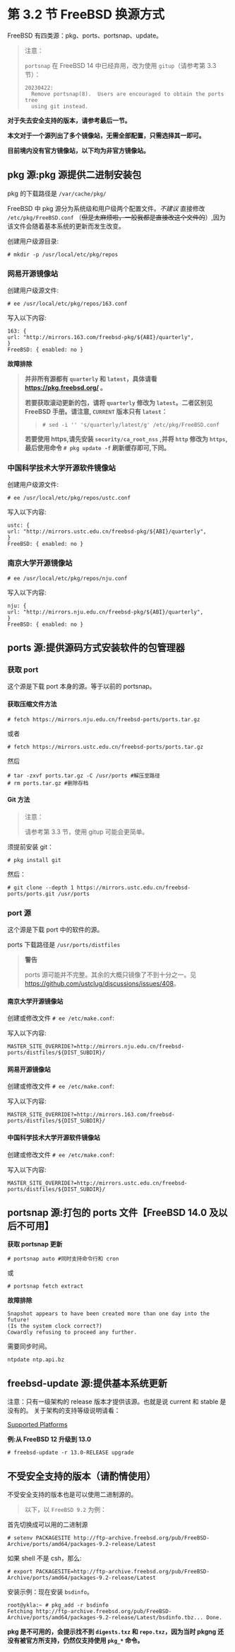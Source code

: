 # 第 3.2 节 FreeBSD 换源方式

FreeBSD 有四类源：pkg、ports、portsnap、update。

> 注意：
>
> `portsnap` 在 FreeBSD 14 中已经弃用，改为使用 `gitup`（请参考第 3.3 节）：
>
> ```shell-session
> 20230422:
> 	Remove portsnap(8).  Users are encouraged to obtain the ports tree
> 	using git instead.
> 	```
>


**对于失去安全支持的版本，请参考最后一节。**

**本文对于一个源列出了多个镜像站，无需全部配置，只需选择其一即可。**

**目前境内没有官方镜像站，以下均为非官方镜像站。**

## pkg 源:pkg 源提供二进制安装包

pkg 的下载路径是 `/var/cache/pkg/`

FreeBSD 中 pkg 源分为系统级和用户级两个配置文件。_不建议_ 直接修改 `/etc/pkg/FreeBSD.conf` （~~但是太麻烦啦，一般我都是直接改这个文件的~~）,因为该文件会随着基本系统的更新而发生改变。

创建用户级源目录:

```shell-session
# mkdir -p /usr/local/etc/pkg/repos
```

### 网易开源镜像站

创建用户级源文件:

```shell-session
# ee /usr/local/etc/pkg/repos/163.conf
```

写入以下内容:

```shell-session
163: {
url: "http://mirrors.163.com/freebsd-pkg/${ABI}/quarterly",
}
FreeBSD: { enabled: no }
```

**故障排除**

>**并非所有源都有 `quarterly` 和 `latest`，具体请看 <https://pkg.freebsd.org/> 。**
>
>**若要获取滚动更新的包，请将 `quarterly` 修改为 `latest`。二者区别见 FreeBSD 手册。请注意, `CURRENT` 版本只有 `latest`：**
>
>>```shell-session
>># sed -i '' 's/quarterly/latest/g' /etc/pkg/FreeBSD.conf
>>```
>
>**若要使用 https,请先安装 `security/ca_root_nss` ,并将 `http` 修改为 `https`,最后使用命令 `# pkg update -f` 刷新缓存即可,下同。**

### 中国科学技术大学开源软件镜像站

创建用户级源文件:

```shell-session
# ee /usr/local/etc/pkg/repos/ustc.conf
```

写入以下内容:

```shell-session
ustc: {
url: "http://mirrors.ustc.edu.cn/freebsd-pkg/${ABI}/quarterly",
}
FreeBSD: { enabled: no }
```

### 南京大学开源镜像站

```shell-session
# ee /usr/local/etc/pkg/repos/nju.conf
```

写入以下内容:

```shell-session
nju: {
url: "http://mirrors.nju.edu.cn/freebsd-pkg/${ABI}/quarterly",
}
FreeBSD: { enabled: no }
```

## ports 源:提供源码方式安装软件的包管理器

### 获取 port

这个源是下载 port 本身的源。等于以前的 portsnap。

#### 获取压缩文件方法

```shell-session
# fetch https://mirrors.nju.edu.cn/freebsd-ports/ports.tar.gz
```

或者

```shell-session
# fetch https://mirrors.ustc.edu.cn/freebsd-ports/ports.tar.gz
```

然后

```shell-session
# tar -zxvf ports.tar.gz -C /usr/ports #解压至路径
# rm ports.tar.gz #删除存档
```

#### Git 方法

> 注意：
>
> 请参考第 3.3 节，使用 gitup 可能会更简单。

须提前安装 git：

```shell-session
# pkg install git
```

然后：

```shell-session
# git clone --depth 1 https://mirrors.ustc.edu.cn/freebsd-ports/ports.git /usr/ports
```

### port 源

这个源是下载 port 中的软件的源。

ports 下载路径是 `/usr/ports/distfiles`

> **警告**
>
> ports 源可能并不完整。其余的大概只镜像了不到十分之一。见 <https://github.com/ustclug/discussions/issues/408>。

#### 南京大学开源镜像站

创建或修改文件 `# ee /etc/make.conf`:

写入以下内容:

`MASTER_SITE_OVERRIDE?=http://mirrors.nju.edu.cn/freebsd-ports/distfiles/${DIST_SUBDIR}/`

#### 网易开源镜像站

创建或修改文件 `# ee /etc/make.conf`:

写入以下内容:

`MASTER_SITE_OVERRIDE?=http://mirrors.163.com/freebsd-ports/distfiles/${DIST_SUBDIR}/`

#### 中国科学技术大学开源软件镜像站

创建或修改文件 `# ee /etc/make.conf`:

写入以下内容:

`MASTER_SITE_OVERRIDE?=http://mirrors.ustc.edu.cn/freebsd-ports/distfiles/${DIST_SUBDIR}/`

## portsnap 源:打包的 ports 文件【FreeBSD 14.0 及以后不可用】

**获取 portsnap 更新**

```shell-session
# portsnap auto #同时支持命令行和 cron
```

或

```shell-session
# portsnap fetch extract
```

**故障排除**

```shell-session
Snapshot appears to have been created more than one day into the future!
(Is the system clock correct?)
Cowardly refusing to proceed any further.
```

需要同步时间。

```shell-session
ntpdate ntp.api.bz
```

## freebsd-update 源:提供基本系统更新

注意：只有一级架构的 release 版本才提供该源。也就是说 current 和 stable 是没有的。 关于架构的支持等级说明请看：

[Supported Platforms](https://www.freebsd.org/platforms)

**例:从 FreeBSD 12 升级到 13.0**

`# freebsd-update -r 13.0-RELEASE upgrade`

## 不受安全支持的版本（请酌情使用）

不受安全支持的版本也是可以使用二进制源的。

> 以下，以 `FreeBSD 9.2` 为例：

首先切换成可以用的二进制源

```shell-session
# setenv PACKAGESITE http://ftp-archive.freebsd.org/pub/FreeBSD-Archive/ports/amd64/packages-9.2-release/Latest
```

如果 shell 不是 csh，那么:

```shell-session
# export PACKAGESITE=http://ftp-archive.freebsd.org/pub/FreeBSD-Archive/ports/amd64/packages-9.2-release/Latest
```

安装示例：现在安装 `bsdinfo`。

```shell-session
root@ykla:~ # pkg_add -r bsdinfo
Fetching http://ftp-archive.freebsd.org/pub/FreeBSD-Archive/ports/amd64/packages-9.2-release/Latest/bsdinfo.tbz... Done.
```

**pkg 是不可用的，会提示找不到 `digests.txz` 和 `repo.txz`，因为当时 pkgng 还没有被官方所支持，仍然仅支持使用 `pkg_*` 命令。**

